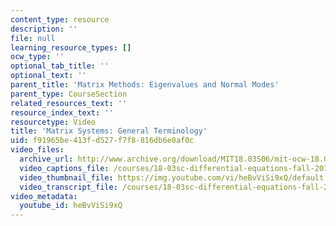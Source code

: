 ```yaml
---
content_type: resource
description: ''
file: null
learning_resource_types: []
ocw_type: ''
optional_tab_title: ''
optional_text: ''
parent_title: 'Matrix Methods: Eigenvalues and Normal Modes'
parent_type: CourseSection
related_resources_text: ''
resource_index_text: ''
resourcetype: Video
title: 'Matrix Systems: General Terminology'
uid: f91965be-413f-d527-f7f8-816db6e0af0c
video_files:
  archive_url: http://www.archive.org/download/MIT18.03S06/mit-ocw-18.03-lec25-16apr2003-220k_512kb.mp4
  video_captions_file: /courses/18-03sc-differential-equations-fall-2011/df480649727c5f66a3f804833fcd98bc_heBvViSi9xQ.vtt
  video_thumbnail_file: https://img.youtube.com/vi/heBvViSi9xQ/default.jpg
  video_transcript_file: /courses/18-03sc-differential-equations-fall-2011/886b862d61c221ee6dcff78282f8f45e_heBvViSi9xQ.pdf
video_metadata:
  youtube_id: heBvViSi9xQ
---
```

